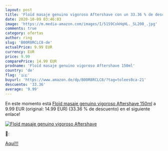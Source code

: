 ```yaml
---
layout: post
title: 'Floïd masaje genuino vigoroso Aftershave con un 33.36 % de descuento'
date: 2020-10-09 03:46:03
image: 'https://m.media-amazon.com/images/I/5159CokHqHL._SL200_.jpg'
comments: true
category: ofertas
author: ring
slug: 'B00R8RCLC8-de'
actualPrice: 9.99 EUR
currency: EUR
price: 9.99
comparePrice: 14.99 EUR
prodname: 'Floïd masaje genuino vigoroso Aftershave 150ml'
country: 'de'
flag: '🇩🇪'
buyurl: 'https://www.amazon.de/dp/B00R8RCLC8/?tag=tolees0ca-21'
descuento: '33.36'
average: '9.99'
---
```


En este momento está [Floïd masaje genuino vigoroso Aftershave 150ml](https://www.amazon.de/dp/B00R8RCLC8/?tag=tolees0ca-21) a 9.99 EUR (original: 14.99 EUR) (33.36 %  de descuento) en el siguiente enlace!

[![Floïd masaje genuino vigoroso Aftershave](https://m.media-amazon.com/images/I/5159CokHqHL._SL200_.jpg)](https://www.amazon.de/dp/B00R8RCLC8/?tag=tolees0ca-21)

🔎:


[Aquí!!!](https://www.amazon.de/dp/B00R8RCLC8/?tag=tolees0ca-21)
